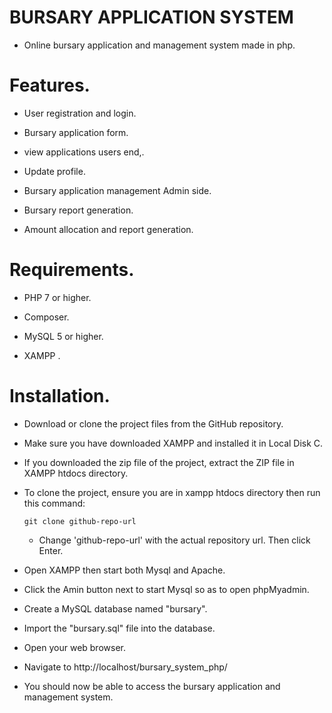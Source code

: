 # BURSARY APPLICATION SYSTEM


- Online bursary application and management system made in php.


# Features.


* User registration and login.


* Bursary application form.


* view applications users end,.


* Update profile.


* Bursary application management Admin side.


* Bursary report generation.


* Amount allocation and report generation.


# Requirements.


* PHP 7 or higher.

* Composer.

* MySQL 5 or higher.

* XAMPP .

# Installation.

* Download or clone the project files from the GitHub repository.


* Make sure you have downloaded XAMPP and installed it in Local Disk C.


* If you downloaded the zip file of the project, extract the ZIP file in XAMPP htdocs directory.


* To clone the project, ensure you are in xampp htdocs directory then run this command:

  `git clone github-repo-url`

  - Change 'github-repo-url' with the actual repository url. Then click Enter.


* Open XAMPP then start both Mysql and Apache.


* Click the Amin button next to start Mysql so as to open phpMyadmin.


* Create a MySQL database named "bursary".


* Import the "bursary.sql" file into the database.


* Open your web browser.


* Navigate to http://localhost/bursary_system_php/


* You should now be able to access the bursary application and management system.
